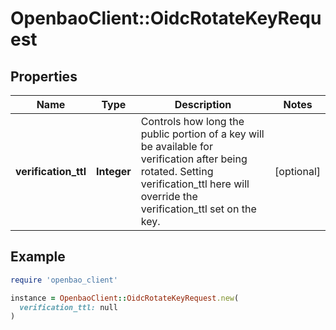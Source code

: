# OpenbaoClient::OidcRotateKeyRequest

## Properties

| Name | Type | Description | Notes |
| ---- | ---- | ----------- | ----- |
| **verification_ttl** | **Integer** | Controls how long the public portion of a key will be available for verification after being rotated. Setting verification_ttl here will override the verification_ttl set on the key. | [optional] |

## Example

```ruby
require 'openbao_client'

instance = OpenbaoClient::OidcRotateKeyRequest.new(
  verification_ttl: null
)
```

